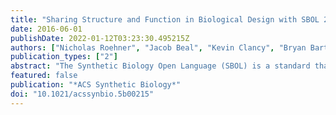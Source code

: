 ```yaml
---
title: "Sharing Structure and Function in Biological Design with SBOL 2.0"
date: 2016-06-01
publishDate: 2022-01-12T03:23:30.495215Z
authors: ["Nicholas Roehner", "Jacob Beal", "Kevin Clancy", "Bryan Bartley", "Goksel Misirli", "Raik Grünberg", "Ernst Oberortner", "Matthew Pocock", "Michael Bissell", "Curtis Madsen", "Tramy Nguyen", "Michael Zhang", "Zhen Zhang", "Zach Zundel", "Douglas Densmore", "John H. Gennari", "Anil Wipat", "Herbert M. Sauro", "Chris J. Myers"]
publication_types: ["2"]
abstract: "The Synthetic Biology Open Language (SBOL) is a standard that enables collaborative engineering of biological systems across different institutions and tools. SBOL is developed through careful consideration of recent synthetic biology trends, real use cases, and consensus among leading researchers in the field and members of commercial biotechnology enterprises. We demonstrate and discuss how a set of SBOL-enabled software tools can form an integrated, cross-organizational workflow to recapitulate the design of one of the largest published genetic circuits to date, a 4-input AND sensor. This design encompasses the structural components of the system, such as its DNA, RNA, small molecules, and proteins, as well as the interactions between these components that determine the system's behavior/function. The demonstrated workflow and resulting circuit design illustrate the utility of SBOL 2.0 in automating the exchange of structural and functional specifications for genetic parts, devices, and the biological systems in which they operate."
featured: false
publication: "*ACS Synthetic Biology*"
doi: "10.1021/acssynbio.5b00215"
---
```


